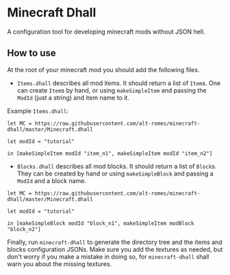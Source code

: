 Minecraft Dhall
===

A configuration tool for developing minecraft mods without JSON hell.

## How to use

At the root of your minecraft mod you should add the following files.

* `Items.dhall` describes all mod items. It should return a list of `Item`s. One
    can create `Item`s by hand, or using `makeSimpleItem` and passing the
    `ModId` (just a string) and item name to it.

Example `Items.dhall`:
```dhall
let MC = https://raw.githubusercontent.com/alt-romes/minecraft-dhall/master/Minecraft.dhall

let modId = "tutorial"

in [makeSimpleItem modId "item_n1", makeSimpleItem modId "item_n2"]
```

* `Blocks.dhall` describes all mod blocks. It should return a list of `Block`s.
    They can be created by hand or using `makeSimpleBlock` and passing a `ModId`
    and a block name.
```dhall
let MC = https://raw.githubusercontent.com/alt-romes/minecraft-dhall/master/Minecraft.dhall

let modId = "tutorial"

in [makeSimpleBlock modId "block_n1", makeSimpleItem modBlock "block_n2"]
```

Finally, run `minecraft-dhall` to generate the directory tree and the items and
blocks configuration JSONs. Make sure you add the textures as needed, but don't
worry if you make a mistake in doing so, for `minecraft-dhall` shall warn you
about the missing textures.

